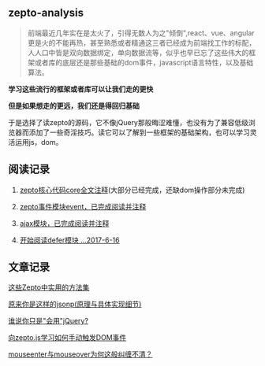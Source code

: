 ## zepto-analysis

> 前端最近几年实在是太火了，引得无数人为之"倾倒",react、vue、angular更是火的不能再热，甚至熟悉或者精通这三者已经成为前端找工作的标配，人人口中皆是双向数据绑定，单向数据流等，似乎也早已忘了这些伟大的框架或者库的底层还是那些基础的dom事件，javascript语言特性，以及基础算法。

**学习这些流行的框架或者库可以让我们走的更快**

**但是如果想走的更远，我们还是得回归基础**

于是选择了读zepto的源码，它不像jQuery那般晦涩难懂，也没有为了兼容低级浏览器而添加了一些奇淫技巧。读它可以了解到一些框架的基础架构，也可以学习灵活运用js，dom。


## 阅读记录

1. [zepto核心代码core全文注释](https://github.com/qianlongo/zepto-analysis/blob/master/src/zepto.js)(大部分已经完成，还缺dom操作部分未完成)

2. [zepto事件模块event，已完成阅读并注释](https://github.com/qianlongo/zepto-analysis/blob/master/src/event.js)

3. [ajax模块，已完成阅读并注释](https://github.com/qianlongo/zepto-analysis/blob/master/src/ajax.js)

4. [开始阅读defer模块 ...2017-6-16](https://github.com/qianlongo/zepto-analysis/blob/master/src/defer.js)

## 文章记录

 [这些Zepto中实用的方法集](https://github.com/qianlongo/zepto-analysis/issues/5)

 [原来你是这样的jsonp(原理与具体实现细节)](https://github.com/qianlongo/zepto-analysis/issues/4)

 [谁说你只是"会用"jQuery?](https://github.com/qianlongo/zepto-analysis/issues/3)

 [向zepto.js学习如何手动触发DOM事件](https://github.com/qianlongo/zepto-analysis/issues/2)

 [mouseenter与mouseover为何这般纠缠不清？](https://github.com/qianlongo/zepto-analysis/issues/1)